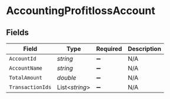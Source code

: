 # AccountingProfitlossAccount


## Fields

| Field              | Type               | Required           | Description        |
| ------------------ | ------------------ | ------------------ | ------------------ |
| `AccountId`        | *string*           | :heavy_minus_sign: | N/A                |
| `AccountName`      | *string*           | :heavy_minus_sign: | N/A                |
| `TotalAmount`      | *double*           | :heavy_minus_sign: | N/A                |
| `TransactionIds`   | List<*string*>     | :heavy_minus_sign: | N/A                |